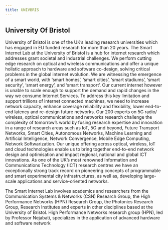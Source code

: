 ```yaml
---
title: UNIVBRIS
---
```


## University Of Bristol

University of Bristol is one of the UK’s leading research universities which has engaged in EU funded research for
more than 20 years. The Smart Internet Lab at the University of Bristol is a hub for internet research which addresses
grant societal and industrial challenges. We perform cutting edge research on optical and wireless communications
and offer a unique holistic approach to hardware and software co-design, solving critical problems in the global
internet evolution. We are witnessing the emergence of a smart world, with ‘smart homes’, ‘smart cities’, ‘smart
stadiums’, ‘smart security’, ‘smart energy’, and ‘smart transport’. Our current internet however is unable to scale
enough to support the demand and rapid changes in the way we consume Internet Services. To address this key
limitation and support trillions of internet connected machines, we need to increase network capacity, enhance
coverage reliability and flexibility, lower end-to-end latency and re-design future networks. Our 200 experts on 5G
radio/ wireless, optical communications and networks research challenge the complexity of tomorrow’s world by
fusing research expertise and innovation in a range of research areas such as IoT, 5G and beyond, Future Transport
Networks, Smart Cities, Autonomous Networks, Machine Learning and Artificial Intelligence, Network
Convergence, Mobile Edge Computing, Network Softwarization. Our unique offering across optical, wireless, IoT
and cloud technologies enable us to bring together end-to-end network design and optimisation and impact regional,
national and global ICT innovations. As one of the UK’s most renowned Information and Communications
Technology (ICT) research centres we have an exceptionally strong track record on pioneering concepts of
programmable and smart experimental city infrastructures, as well as, developing large-scale applications and
service-oriented networks.

The Smart Internet Lab involves academics and researchers from the Communication Systems & Networks (CSN)
Research Group, the High Performance Networks (HPN) Research Group, the Photonics Research Group, Research
Institutes and experts in other disciplines based at the University of Bristol. High Performance Networks research
group (HPN), led by Professor Nejabati, specializes in the application of advanced hardware and software network